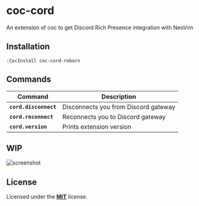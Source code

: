 # coc-cord

An extension of coc to get Discord Rich Presence integration with NeoVim

## Installation

`:CocInstall coc-cord-reborn`

## Commands

| Command | Description |
| - | - |
| **`cord.disconnect`** | Disconnects you from Discord gateway |
| **`cord.reconnect`** | Reconnects you to Discord gateway |
| **`cord.version`** | Prints extension version |

## WIP

![screenshot](screenshot.png)

## License

Licensed under the [**MIT**](https://choosealicense.com/licenses/mit/) license.
